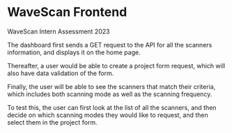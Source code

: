 # WaveScan Frontend
WaveScan Intern Assessment 2023

The dashboard first sends a GET request to the API for all the scanners information, and displays it on the home page.

Thereafter, a user would be able to create a project form request, which will also have data validation of the form.

Finally, the user will be able to see the scanners that match their criteria, which includes both scanning mode as well as the scanning frequency.

To test this, the user can first look at the list of all the scanners, and then decide on which scanning modes they would like to request, and then select them in the project form.
